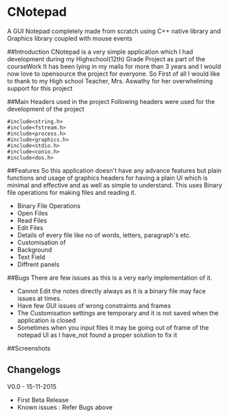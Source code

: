 # CNotepad
A GUI Notepad completely made from scratch using C++ native library and Graphics library coupled with mouse events

##Introduction
CNotepad is a very simple application which I had development during my Highschool(12th) Grade Project as part of the courseWork
It has been lying in my mails for more than 3 years and I would now love to opensource the project for everyone.
So First of all I would like to thank to my High school Teacher, Mrs. Aswathy for her overwhelming support for this project 

##Main Headers used in the project 
Following headers were used for the development of the project
```
#include<string.h>
#include<fstream.h>
#include<process.h>
#include<graphics.h>
#include<stdio.h>
#include<conio.h>
#include<dos.h>
```
##Features
So this application doesn't have any advance features but plain functions and usage of graphics headers for having a plain UI 
which is minimal and effective and as well as simple to understand. This uses Binary file operations for making files and reading
it.
 * Binary File Operations
 * Open Files
 * Read Files 
 * Edit Files 
 * Details of every file like no of words, letters, paragraph's etc.
 * Customisation of 
  * Background 
  * Text Field
  * Diffrent panels

##Bugs
There are few issues as this is a very early implementation of it.
 * Cannot Edit the notes directly always as it is a binary file may face issues at times.
 * Have few GUI issues of wrong constraints and frames 
 * The Customisation settings are temporary and it is not saved when the application is closed
 * Sometimes when you input files it may be going out of frame of the notepad UI as I have_not 
 found a proper solution to fix it 

 ##Screenshots 


 ## Changelogs 

 V0.0 - 15-11-2015
 * First Beta Release 
 * Known issues : Refer Bugs above